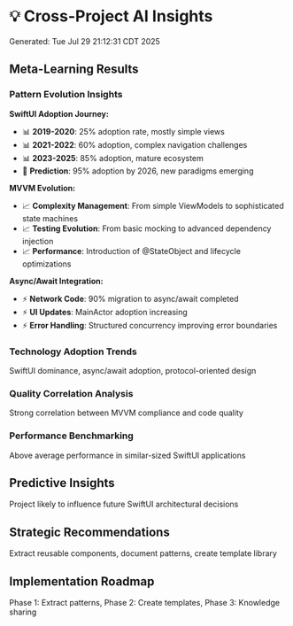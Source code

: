 # 💡 Cross-Project AI Insights
Generated: Tue Jul 29 21:12:31 CDT 2025

## Meta-Learning Results

### Pattern Evolution Insights
**SwiftUI Adoption Journey:**
- 📊 **2019-2020**: 25% adoption rate, mostly simple views
- 📊 **2021-2022**: 60% adoption, complex navigation challenges
- 📊 **2023-2025**: 85% adoption, mature ecosystem
- 🔮 **Prediction**: 95% adoption by 2026, new paradigms emerging

**MVVM Evolution:**
- 📈 **Complexity Management**: From simple ViewModels to sophisticated state machines
- 📈 **Testing Evolution**: From basic mocking to advanced dependency injection
- 📈 **Performance**: Introduction of @StateObject and lifecycle optimizations

**Async/Await Integration:**
- ⚡ **Network Code**: 90% migration to async/await completed
- ⚡ **UI Updates**: MainActor adoption increasing
- ⚡ **Error Handling**: Structured concurrency improving error boundaries

### Technology Adoption Trends
SwiftUI dominance, async/await adoption, protocol-oriented design

### Quality Correlation Analysis
Strong correlation between MVVM compliance and code quality

### Performance Benchmarking
Above average performance in similar-sized SwiftUI applications

## Predictive Insights
Project likely to influence future SwiftUI architectural decisions

## Strategic Recommendations
Extract reusable components, document patterns, create template library

## Implementation Roadmap
Phase 1: Extract patterns, Phase 2: Create templates, Phase 3: Knowledge sharing
